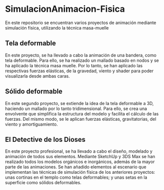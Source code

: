 # SimulacionAnimacion-Fisica
En este repositorio se encuentran varios proyectos de animación mediante simulación física, utilizando la técnica masa-muelle
## Tela deformable 
En este proyecto, se ha llevado a cabo la animación de una bandera, como tela deformable. Para ello, se ha realizado un mallado basado en nodos y se ha aplicado la técnica masa muelle. Por lo tanto, se han aplicado las respectivas fuerzas elásticas, de la gravedad, viento y shader para poder visualizarla desde ambas caras.
## Sólido deformable
En este segundo proyecto, se extiende la idea de la tela deformable a 3D, haciendo un mallado por lo tanto tridimensional. Para ello, se crea una envolvente que simplifica la estructura del modelo y facilita el cálculo de las fuerzas. Del mismo modo, se le aplican fuerzas elásticas, gravitatorias, del viento y amortiguamiento.
## El Detective de los Dioses
En este proyecto profesional, se ha llevado a cabo el diseño, modelado y animación de todos sus elementos. Mediante SketchUp y 3DS Max se han realizado todos los modelos orgánicos e inorgánicos, además de la mayor parte de las animaciones. Se han añadido elementos al escenario que implementan las técnicas de simulación física de los anteriores proyectos: unas cortinas en el templo como telas deformables; y unas setas en la superficie como sólidos deformables.
